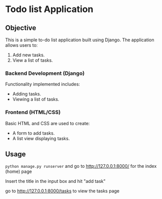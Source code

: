 # Todo list Application
## Objective
This is a simple to-do list application built using Django. The application allows users to:

1. Add new tasks.
2. View a list of tasks.

### Backend Development (Django)

Functionality implemented includes:
- Adding tasks.
- Viewing a list of tasks.

### Frontend (HTML/CSS)

Basic HTML and CSS are used to create:
- A form to add tasks.
- A list view displaying tasks.

## Usage

```python manage.py runserver```
and go to http://127.0.0.1:8000/ for the index (home) page

Insert the title in the input box and hit "add task"

go to http://127.0.0.1:8000/tasks to view the tasks page
